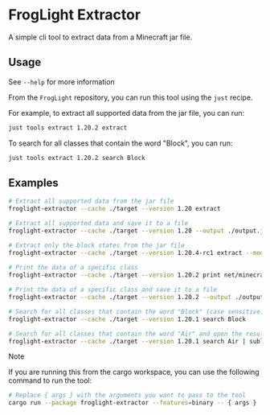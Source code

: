 # FrogLight Extractor

A simple cli tool to extract data from a Minecraft jar file.

## Usage

See `--help` for more information

From the `FrogLight` repository, you can run this tool using the `just` recipe.

For example, to extract all supported data from the jar file, you can run:
```sh
just tools extract 1.20.2 extract
```
To search for all classes that contain the word "Block", you can run:
```sh
just tools extract 1.20.2 search Block
```

## Examples

```sh
# Extract all supported data from the jar file
froglight-extractor --cache ./target --version 1.20 extract

# Extract all supported data and save it to a file
froglight-extractor --cache ./target --version 1.20 --output ./output.json extract 

# Extract only the block states from the jar file
froglight-extractor --cache ./target --version 1.20.4-rc1 extract --module block-states
 
# Print the data of a specific class
froglight-extractor --cache ./target --version 1.20.2 print net/minecraft/block/Block.class

# Print the data of a specific class and save it to a file
froglight-extractor --cache ./target --version 1.20.2 --output ./output.json print net/minecraft/block/Block.class

# Search for all classes that contain the word "Block" (case sensitive)
froglight-extractor --cache ./target --version 1.20.1 search Block

# Search for all classes that contain the word "Air" and open the result in a text editor
froglight-extractor --cache ./target --version 1.20.1 search Air | subl -
```

> [!Note]
> If you are running this from the cargo workspace, you can use the following command to run the tool:
>
> ```sh
> # Replace { args } with the arguments you want to pass to the tool
> cargo run --package froglight-extractor --features=binary -- { args }
> ```
